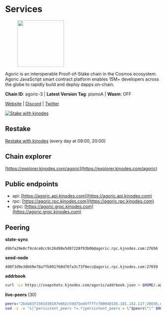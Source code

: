 # Services

<figure><img src="https://raw.githubusercontent.com/kj89/testnet_manuals/main/pingpub/logos/agoric.png" width="150" alt=""><figcaption></figcaption></figure>

Agoric is an interoperable Proof-of-Stake chain in the Cosmos ecosystem.  Agoric JavaScript smart contract platform enables 15M+ developers across the  globe to rapidly build and deploy dapps on-chain.

**Chain ID**: agoric-3 | **Latest Version Tag**: pismoA | **Wasm**: OFF

[Website](https://agoric.com) | [Discord](https://discord.com/invite/qDW8DRes4s) | [Twitter](https://twitter.com/agoric)

[![Stake with kjnodes](https://i.ibb.co/cr44Q8j/button-stake-with-kjnodes.png)](https://restake.app/agoric/agoricvaloper1ku5sm2twlsywdrp4wz3kfwgyrtqtp0lpr3nvk8)

## Restake

[Restake with kjnodes](https://restake.app/agoric/agoricvaloper1ku5sm2twlsywdrp4wz3kfwgyrtqtp0lpr3nvk8) (every day at 08:00, 20:00)
## Chain explorer
[https://explorer.kjnodes.com/agoric](https://explorer.kjnodes.com/agoric)

## Public endpoints

* api: [https://agoric.api.kjnodes.com](https://agoric.api.kjnodes.com)
* rpc: [https://agoric.rpc.kjnodes.com](https://agoric.rpc.kjnodes.com)
* grpc: [https://agoric.grpc.kjnodes.com](https://agoric.grpc.kjnodes.com)

## Peering

**state-sync**

```text
d9bfa29e0cf9c4ce0cc9c26d98e5d97228f93b0b@agoric.rpc.kjnodes.com:27656
```

**seed-node**

```text
400f3d9e30b69e78a7fb891f60d76fa3c73f0ecc@agoric.rpc.kjnodes.com:27659
```

**addrbook**
```bash
curl -Ls https://snapshots.kjnodes.com/agoric/addrbook.json > $HOME/.agoric/config/addrbook.json
```

**live-peers** (30)
```bash
peers="2bda83f1501d30187e662c59d75ed4ffffcf8004@135.181.142.117:26656,e5970b2440e4083c7d74b51c8991ac9fd0f54dc0@162.55.132.48:15634,ef12448f0f8671a195ab38c590cac713ad703a8b@146.70.66.202:26656,2aedd7163a8ee725507e461b13fb90c091ee1c42@128.0.51.32:26656,d9bfa29e0cf9c4ce0cc9c26d98e5d97228f93b0b@65.109.88.38:27656,4eea1e0a22d8d2ade108fc5f8e07d6d6e711e909@65.108.10.138:26656,711f6f36a6ec3924b6d721de6adce604092e59f2@116.202.226.169:26656,e780b9c3b6f761efb7ba3bca74d3011f9bdf4bfd@139.59.8.48:26060,0464c8dded70d01f5ab50a8d6047a6b27ddf2ccd@84.244.95.232:26656,aede0d57cd77051cf1270675fa770c22e8074501@64.32.40.117:26656,f095bb53006ebddcbbf29c8df70dddcba6419e36@142.93.145.13:26656,2f524fbc73a8b0daa29f2ba0b7642aae62bea86f@65.108.144.8:26656,05f967bf55fee6647e69bdfca69f064d7e4876c5@128.199.128.15:26060,1d4d7b77e79c2dad9e8586df4f30c7b550f5d49b@13.40.153.111:26656,d56af8cb0716909f9b804e7dec8c1d34ae4eed16@65.108.142.81:26676,576e4e90b785fb16c129a0141b57342e51fd61b4@193.176.85.156:26656,63bd6649f80362ce513027d99ef32c826fdbd259@45.9.62.136:26656,0837c0dac0bb15e79e64207bb0fa5a9a6fa42ad4@178.62.116.62:26656,a38a30c1dd31f63be2befd40b82964b215c3c288@165.22.251.28:26656,059f6ccc82a5bdd61e9089914368d0aade14fac0@159.89.101.239:26060,506f9bca6ce2f29a2556427f90693a8ee1b100ff@178.128.238.183:26060,d03a9974f14ae380fdb7caf46ec71ce5278f0356@34.72.231.9:26656,3d7d9eac612775c9530e990c44092d7ff55dbb83@95.216.39.109:26656,586df7471fb74a7e182d6a96b6c8b1a58b0ed7a9@18.142.177.75:26656,ca4c3b9d0cf78d934a3b972c328db2e4a9a66c42@64.32.40.134:26656,f8ff12a774770fea36beadb303ccffc86863c6ec@65.109.69.59:14456,0f642db2770d4dd3e0d030b2f14f1365e40f3b38@185.146.148.101:26657,5e0acd690771af91625095185f6081dd1bccdb8f@78.47.21.189:26656,e759de7a872eff293ab1316a0745eb5fdd5614f3@88.217.142.187:26656,fb3c53630803da3947a54ac76bae6bd6e989a058@104.197.102.190:26656"
sed -i -e "s|^persistent_peers *=.*|persistent_peers = \"$peers\"|" $HOME/.agoric/config/config.toml
```
